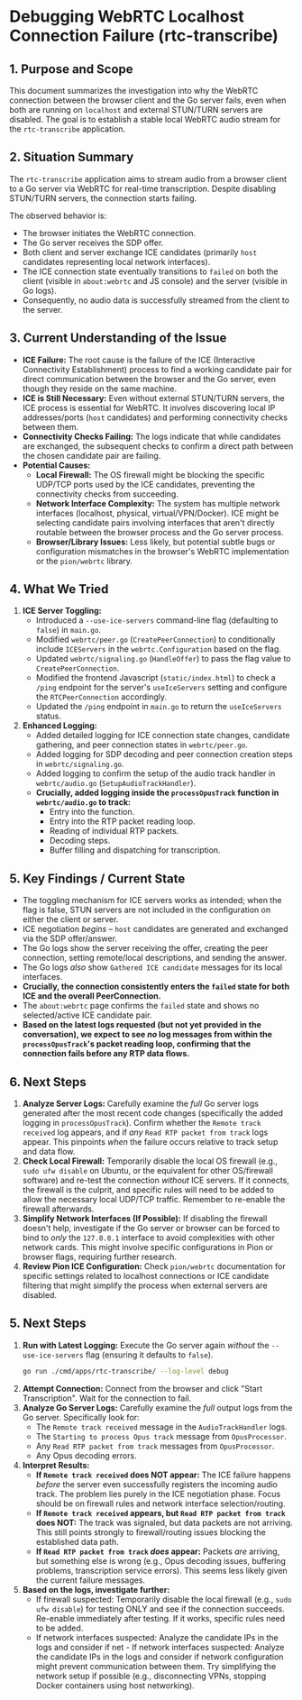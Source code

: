 # Debugging WebRTC Localhost Connection Failure (rtc-transcribe)

## 1. Purpose and Scope

This document summarizes the investigation into why the WebRTC connection between the browser client and the Go server fails, even when both are running on `localhost` and external STUN/TURN servers are disabled. The goal is to establish a stable local WebRTC audio stream for the `rtc-transcribe` application.

## 2. Situation Summary

The `rtc-transcribe` application aims to stream audio from a browser client to a Go server via WebRTC for real-time transcription. Despite disabling STUN/TURN servers, the connection starts failing.

The observed behavior is:
- The browser initiates the WebRTC connection.
- The Go server receives the SDP offer.
- Both client and server exchange ICE candidates (primarily `host` candidates representing local network interfaces).
- The ICE connection state eventually transitions to `failed` on both the client (visible in `about:webrtc` and JS console) and the server (visible in Go logs).
- Consequently, no audio data is successfully streamed from the client to the server.

## 3. Current Understanding of the Issue

- **ICE Failure:** The root cause is the failure of the ICE (Interactive Connectivity Establishment) process to find a working candidate pair for direct communication between the browser and the Go server, even though they reside on the same machine.
- **ICE is Still Necessary:** Even without external STUN/TURN servers, the ICE process is essential for WebRTC. It involves discovering local IP addresses/ports (`host` candidates) and performing connectivity checks between them.
- **Connectivity Checks Failing:** The logs indicate that while candidates are exchanged, the subsequent checks to confirm a direct path between the chosen candidate pair are failing.
- **Potential Causes:**
    - **Local Firewall:** The OS firewall might be blocking the specific UDP/TCP ports used by the ICE candidates, preventing the connectivity checks from succeeding.
    - **Network Interface Complexity:** The system has multiple network interfaces (localhost, physical, virtual/VPN/Docker). ICE might be selecting candidate pairs involving interfaces that aren't directly routable between the browser process and the Go server process.
    - **Browser/Library Issues:** Less likely, but potential subtle bugs or configuration mismatches in the browser's WebRTC implementation or the `pion/webrtc` library.

## 4. What We Tried

1.  **ICE Server Toggling:**
    - Introduced a `--use-ice-servers` command-line flag (defaulting to `false`) in `main.go`.
    - Modified `webrtc/peer.go` (`CreatePeerConnection`) to conditionally include `ICEServers` in the `webrtc.Configuration` based on the flag.
    - Updated `webrtc/signaling.go` (`HandleOffer`) to pass the flag value to `CreatePeerConnection`.
    - Modified the frontend Javascript (`static/index.html`) to check a `/ping` endpoint for the server's `useIceServers` setting and configure the `RTCPeerConnection` accordingly.
    - Updated the `/ping` endpoint in `main.go` to return the `useIceServers` status.
2.  **Enhanced Logging:**
    - Added detailed logging for ICE connection state changes, candidate gathering, and peer connection states in `webrtc/peer.go`.
    - Added logging for SDP decoding and peer connection creation steps in `webrtc/signaling.go`.
    - Added logging to confirm the setup of the audio track handler in `webrtc/audio.go` (`SetupAudioTrackHandler`).
    - **Crucially, added logging inside the `processOpusTrack` function in `webrtc/audio.go` to track:**
        - Entry into the function.
        - Entry into the RTP packet reading loop.
        - Reading of individual RTP packets.
        - Decoding steps.
        - Buffer filling and dispatching for transcription.

## 5. Key Findings / Current State

- The toggling mechanism for ICE servers works as intended; when the flag is false, STUN servers are not included in the configuration on either the client or server.
- ICE negotiation *begins* – `host` candidates are generated and exchanged via the SDP offer/answer.
- The Go logs show the server receiving the offer, creating the peer connection, setting remote/local descriptions, and sending the answer.
- The Go logs *also* show `Gathered ICE candidate` messages for its local interfaces.
- **Crucially, the connection consistently enters the `failed` state for both ICE and the overall PeerConnection.**
- The `about:webrtc` page confirms the `failed` state and shows no selected/active ICE candidate pair.
- **Based on the latest logs requested (but not yet provided in the conversation), we expect to see *no* log messages from within the `processOpusTrack`'s packet reading loop, confirming that the connection fails before any RTP data flows.**

## 6. Next Steps

1.  **Analyze Server Logs:** Carefully examine the *full* Go server logs generated after the most recent code changes (specifically the added logging in `processOpusTrack`). Confirm whether the `Remote track received` log appears, and if *any* `Read RTP packet from track` logs appear. This pinpoints *when* the failure occurs relative to track setup and data flow.
2.  **Check Local Firewall:** Temporarily disable the local OS firewall (e.g., `sudo ufw disable` on Ubuntu, or the equivalent for other OS/firewall software) and re-test the connection *without* ICE servers. If it connects, the firewall is the culprit, and specific rules will need to be added to allow the necessary local UDP/TCP traffic. Remember to re-enable the firewall afterwards.
3.  **Simplify Network Interfaces (If Possible):** If disabling the firewall doesn't help, investigate if the Go server or browser can be forced to bind to *only* the `127.0.0.1` interface to avoid complexities with other network cards. This might involve specific configurations in Pion or browser flags, requiring further research.
4.  **Review Pion ICE Configuration:** Check `pion/webrtc` documentation for specific settings related to localhost connections or ICE candidate filtering that might simplify the process when external servers are disabled.


## 5. Next Steps

1.  **Run with Latest Logging:** Execute the Go server again *without* the `--use-ice-servers` flag (ensuring it defaults to `false`).
    ```bash
    go run ./cmd/apps/rtc-transcribe/ --log-level debug
    ```
2.  **Attempt Connection:** Connect from the browser and click "Start Transcription". Wait for the connection to fail.
3.  **Analyze Go Server Logs:** Carefully examine the *full* output logs from the Go server. Specifically look for:
    - The `Remote track received` message in the `AudioTrackHandler` logs.
    - The `Starting to process Opus track` message from `OpusProcessor`.
    - Any `Read RTP packet from track` messages from `OpusProcessor`.
    - Any Opus decoding errors.
4.  **Interpret Results:**
    - **If `Remote track received` does NOT appear:** The ICE failure happens *before* the server even successfully registers the incoming audio track. The problem lies purely in the ICE negotiation phase. Focus should be on firewall rules and network interface selection/routing.
    - **If `Remote track received` appears, but `Read RTP packet from track` does NOT:** The track was signaled, but data packets are not arriving. This still points strongly to firewall/routing issues blocking the established data path.
    - **If `Read RTP packet from track` *does* appear:** Packets *are* arriving, but something else is wrong (e.g., Opus decoding issues, buffering problems, transcription service errors). This seems less likely given the current failure messages.
5.  **Based on the logs, investigate further:**
    - If firewall suspected: Temporarily disable the local firewall (e.g., `sudo ufw disable`) for testing ONLY and see if the connection succeeds. Re-enable immediately after testing. If it works, specific rules need to be added.
    - If network interfaces suspected: Analyze the candidate IPs in the logs and consider if net    - If network interfaces suspected: Analyze the candidate IPs in the logs and consider if network configuration might prevent communication between them. Try simplifying the network setup if possible (e.g., disconnecting VPNs, stopping Docker containers using host networking).